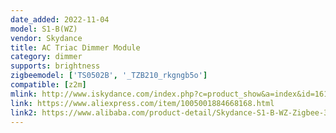 ```yaml
---
date_added: 2022-11-04
model: S1-B(WZ)
vendor: Skydance
title: AC Triac Dimmer Module
category: dimmer
supports: brightness
zigbeemodel: ['TS0502B', '_TZB210_rkgngb5o']
compatible: [z2m]
mlink: http://www.iskydance.com/index.php?c=product_show&a=index&id=1616
link: https://www.aliexpress.com/item/1005001884668168.html
link2: https://www.alibaba.com/product-detail/Skydance-S1-B-WZ-Zigbee-3_1600179557287.html
---
```

